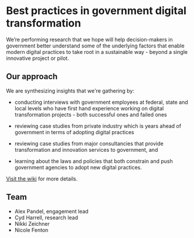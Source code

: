 # Best practices in government digital transformation

We’re performing research that we hope will help decision-makers in government better understand some of the underlying factors that enable modern digital practices to take root in a sustainable way - beyond a single innovative project or pilot.

## Our approach

We are synthesizing insights that we're gathering by:

* conducting interviews with government employees at federal, state and local levels who have first hand experience working on digital transformation projects - both successful ones and failed ones

* reviewing case studies from private industry which is years ahead of government in terms of adopting digital practices  

* reviewing case studies from major consultancies that provide transformation and innovation services to government, and

* learning about the laws and policies that both constrain and push government agencies to adopt new digital practices. 

[Visit the wiki](https://github.com/18F/transformation-research/wiki) for more details.

## Team

* Alex Pandel, engagement lead  
* Cyd Harrell, research lead  
* Nikki Zeichner  
* Nicole Fenton
